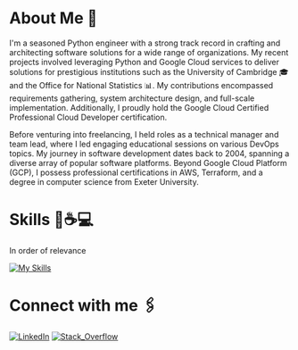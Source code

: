 # About Me 🧐

I'm a seasoned Python engineer with a strong track record in crafting and architecting software solutions for a wide range of organizations. My recent projects involved leveraging Python and Google Cloud services to deliver solutions for prestigious institutions such as the University of Cambridge 🎓 and the Office for National Statistics 📊. My contributions encompassed requirements gathering, system architecture design, and full-scale implementation. Additionally, I proudly hold the Google Cloud Certified Professional Cloud Developer certification.

Before venturing into freelancing, I held roles as a technical manager and team lead, where I led engaging educational sessions on various DevOps topics. My journey in software development dates back to 2004, spanning a diverse array of popular software platforms. Beyond Google Cloud Platform (GCP), I possess professional certifications in AWS, Terraform, and a degree in computer science from Exeter University.


# Skills 🐍☕️💻

In order of relevance 

[![My Skills](https://skillicons.dev/icons?i=python,django,fastapi,flask,gcp,firebase,aws,dynamodb,git,md,linux,github,githubactions,gitlab,docker,postgres,sqlite,ts,js,react,idea,java,cpp,jenkins&theme=light)](https://skillicons.dev)


# Connect with me 🖇️

[<img alt="LinkedIn" src="https://img.shields.io/badge/linkedin-%230077B5.svg?&style=for-the-badge&logo=linkedin&logoColor=white" />]([https://www.linkedin.com/in/sayvai/](https://www.linkedin.com/in/daniel-ball-consultant/))
[<img alt="Stack_Overflow" src="https://img.shields.io/badge/Stack_Overflow-FE7A16?style=for-the-badge&logo=stack-overflow&logoColor=white" />]([https://www.linkedin.com/in/sayvai/](https://www.linkedin.com/in/daniel-ball-consultant/))
